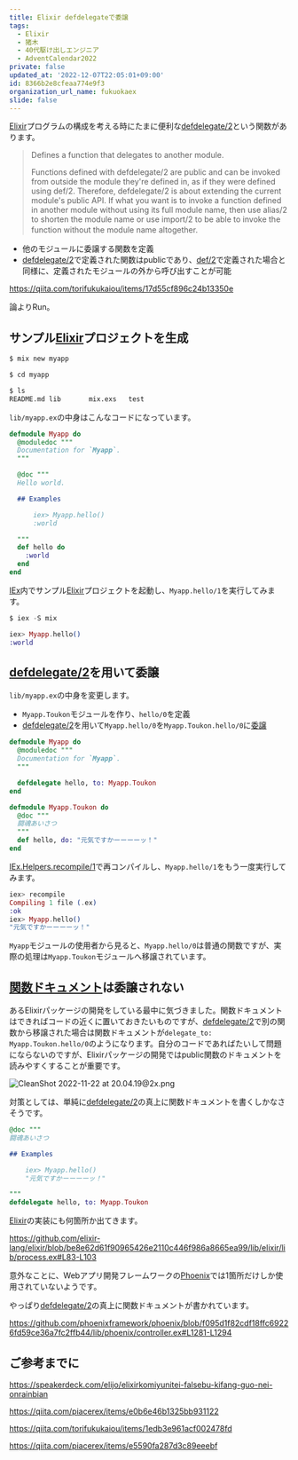 ```yaml
---
title: Elixir defdelegateで委譲
tags:
  - Elixir
  - 猪木
  - 40代駆け出しエンジニア
  - AdventCalendar2022
private: false
updated_at: '2022-12-07T22:05:01+09:00'
id: 8366b2e8cfeaa774e9f3
organization_url_name: fukuokaex
slide: false
---
```


[Elixir]: https://elixir-lang.org/
[Erlang]: https://www.erlang.org/
[Phoenix]: https://www.phoenixframework.org/
[Nerves]: https://hexdocs.pm/nerves
[Livebook]: https://livebook.dev/
[IEx]: https://elixirschool.com/ja/lessons/basics/basics/#%E5%AF%BE%E8%A9%B1%E3%83%A2%E3%83%BC%E3%83%89
[defdelegate/2]: https://hexdocs.pm/elixir/Kernel.html#defdelegate/2
[def/2]: https://hexdocs.pm/elixir/Kernel.html#def/2
[委譲]: https://ja.wikipedia.org/wiki/%E5%A7%94%E8%AD%B2
[IEx.Helpers.recompile/1]: https://hexdocs.pm/iex/IEx.Helpers.html#recompile/1
[関数ドキュメント]: https://elixirschool.com/ja/lessons/basics/documentation/#%E9%96%A2%E6%95%B0%E3%81%AE%E3%83%89%E3%82%AD%E3%83%A5%E3%83%A1%E3%83%B3%E3%83%88%E5%8C%96-3

[Elixir]プログラムの構成を考える時にたまに便利な[defdelegate/2]という関数があります。

> Defines a function that delegates to another module.
>
> Functions defined with defdelegate/2 are public and can be invoked from outside the module they're defined in, as if they were defined using def/2. Therefore, defdelegate/2 is about extending the current module's public API. If what you want is to invoke a function defined in another module without using its full module name, then use alias/2 to shorten the module name or use import/2 to be able to invoke the function without the module name altogether.　

- 他のモジュールに委譲する関数を定義
- [defdelegate/2]で定義された関数はpublicであり、[def/2]で定義された場合と同様に、定義されたモジュールの外から呼び出すことが可能

https://qiita.com/torifukukaiou/items/17d55cf896c24b13350e

論よりRun。

## サンプル[Elixir]プロジェクトを生成

```sh
$ mix new myapp

$ cd myapp

$ ls
README.md lib       mix.exs   test
```

`lib/myapp.ex`の中身はこんなコードになっています。

```elixir
defmodule Myapp do
  @moduledoc """
  Documentation for `Myapp`.
  """

  @doc """
  Hello world.

  ## Examples

      iex> Myapp.hello()
      :world

  """
  def hello do
    :world
  end
end
```

[IEx]内でサンプル[Elixir]プロジェクトを起動し、`Myapp.hello/1`を実行してみます。

```elixir
$ iex -S mix

iex> Myapp.hello()
:world
```

## [defdelegate/2]を用いて委譲

`lib/myapp.ex`の中身を変更します。

- `Myapp.Toukon`モジュールを作り、`hello/0`を定義
- [defdelegate/2]を用いて`Myapp.hello/0`を`Myapp.Toukon.hello/0`に[委譲]

```elixir
defmodule Myapp do
  @moduledoc """
  Documentation for `Myapp`.
  """

  defdelegate hello, to: Myapp.Toukon
end

defmodule Myapp.Toukon do
  @doc """
  闘魂あいさつ
  """
  def hello, do: "元気ですかーーーーッ！"
end
```

[IEx.Helpers.recompile/1]で再コンパイルし、`Myapp.hello/1`をもう一度実行してみます。

```elixir
iex> recompile
Compiling 1 file (.ex)
:ok
iex> Myapp.hello()
"元気ですかーーーーッ！"
```

`Myapp`モジュールの使用者から見ると、`Myapp.hello/0`は普通の関数ですが、実際の処理は`Myapp.Toukon`モジュールへ移譲されています。

## [関数ドキュメント]は委譲されない

あるElixirパッケージの開発をしている最中に気づきました。関数ドキュメントはできればコードの近くに置いておきたいものですが、[defdelegate/2]で別の関数から移譲された場合は関数ドキュメントが`delegate_to: Myapp.Toukon.hello/0`のようになります。自分のコードであればたいして問題にならないのですが、Elixirパッケージの開発ではpublic関数のドキュメントを読みやすくすることが重要です。

![CleanShot 2022-11-22 at 20.04.19@2x.png](https://qiita-image-store.s3.ap-northeast-1.amazonaws.com/0/82804/9c7c2687-7f49-9ca8-ae39-8c5953a3d54f.png)

対策としては、単純に[defdelegate/2]の真上に関数ドキュメントを書くしかなさそうです。

```elixir
@doc """
闘魂あいさつ

## Examples

    iex> Myapp.hello()
    "元気ですかーーーーッ！"

"""
defdelegate hello, to: Myapp.Toukon
```

[Elixir]の実装にも何箇所か出てきます。

https://github.com/elixir-lang/elixir/blob/be8e62d61f90965426e2110c446f986a8665ea99/lib/elixir/lib/process.ex#L83-L103

意外なことに、Webアプリ開発フレームワークの[Phoenix]では1箇所だけしか使用されていないようです。

やっぱり[defdelegate/2]の真上に関数ドキュメントが書かれています。

https://github.com/phoenixframework/phoenix/blob/f095d1f82cdf18ffc69226fd59ce36a7fc2ffb44/lib/phoenix/controller.ex#L1281-L1294

## ご参考までに

https://speakerdeck.com/elijo/elixirkomiyunitei-falsebu-kifang-guo-nei-onrainbian

https://qiita.com/piacerex/items/e0b6e46b1325bb931122

https://qiita.com/torifukukaiou/items/1edb3e961acf002478fd

https://qiita.com/piacerex/items/e5590fa287d3c89eeebf
